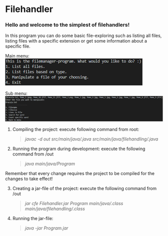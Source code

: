 # Filehandler
### Hello and welcome to the simplest of filehandlers!
In this program you can do some basic file-exploring such as listing all files, listing files with a specific extension or get some information about a specific file.

Main menu: 
![Mainmenu](https://github.com/ludwigcarlsson/filehandler/blob/main/img/filehandlerMainmenu.PNG?raw=true)

Sub menu: 
![Submenu](https://github.com/ludwigcarlsson/filehandler/blob/main/img/filehandlerSubmenu.PNG?raw=true)

1. Compiling the project: execute following command from root:
    >_javac -d out src/main/java/*.java src/main/java/filehandling/*.java_

2. Running the program during development: execute the following command from /out
    >_java main/java/Program_

Remember that every change requires the project to be compiled for the changes to take effect!

3. Creating a jar-file of the project: execute the following command from /out
    >_jar cfe Filehandler.jar Program main/java/*.class main/java/filehandling/*.class_

4. Running the jar-file: 
   > _java -jar Program.jar_
